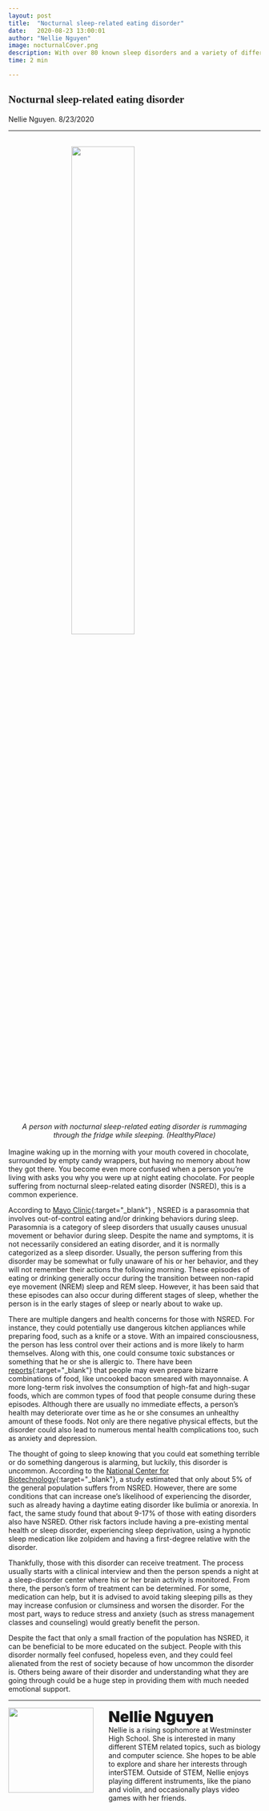 ```yaml
---
layout: post
title:  "Nocturnal sleep-related eating disorder"
date:   2020-08-23 13:00:01
author: "Nellie Nguyen"
image: nocturnalCover.png
description: With over 80 known sleep disorders and a variety of different eating disorders, it can be difficult to understand each one. However, there is a lesser-known disorder that is an unsettling combination of both.
time: 2 min

---
```

<h2 style="font-family: Ergonomique Bold">Nocturnal sleep-related eating disorder</h2>
 Nellie Nguyen. 8/23/2020
<hr>

<br>
<img src="{{ site.baseurl }}/images/blogs/2020/august/nocturnalOne.png" width="50%" style="display: block; margin: 0 auto"/>  
<center><i>A person with nocturnal sleep-related eating disorder is rummaging through the fridge while sleeping. (HealthyPlace)</i></center>
<br>
Imagine waking up in the morning with your mouth covered in chocolate, surrounded by empty candy wrappers, but having no memory about how they got there. You become even more confused when a person you’re living with asks you why you were up at night eating chocolate. For people suffering from nocturnal sleep-related eating disorder (NSRED), this is a common experience.

According to [Mayo Clinic](https://www.mayoclinic.org/diseases-conditions/sleep-related-eating-disorder/symptoms-causes/syc-20356019){:target="_blank"} , NSRED is a parasomnia that involves out-of-control eating and/or drinking behaviors during sleep. Parasomnia is a category of sleep disorders that usually causes unusual movement or behavior during sleep. Despite the name and symptoms, it is not necessarily considered an eating disorder, and it is normally categorized as a sleep disorder. Usually, the person suffering from this disorder may be somewhat or fully unaware of his or her behavior, and they will not remember their actions the following morning. These episodes of eating or drinking generally occur during the transition between non-rapid eye movement (NREM) sleep and REM sleep. However, it has been said that these episodes can also occur during different stages of sleep, whether the person is in the early stages of sleep or nearly about to wake up.

There are multiple dangers and health concerns for those with NSRED. For instance, they could potentially use dangerous kitchen appliances while preparing food, such as a knife or a stove. With an impaired consciousness, the person has less control over their actions and is more likely to harm themselves. Along with this, one could consume toxic substances or something that he or she is allergic to. There have been [reports](https://mirror-mirror.org/sleep-eating-disorder){:target="_blank"} that people may even prepare bizarre combinations of food, like uncooked bacon smeared with mayonnaise. A more long-term risk involves the consumption of high-fat and high-sugar foods, which are common types of food that people consume during these episodes. Although there are usually no immediate effects, a person’s health may deteriorate over time as he or she consumes an unhealthy amount of these foods. Not only are there negative physical effects, but the disorder could also lead to numerous mental health complications too, such as anxiety and depression.

The thought of going to sleep knowing that you could eat something terrible or do something dangerous is alarming, but luckily, this disorder is uncommon. According to the [National Center for Biotechnology](https://www.ncbi.nlm.nih.gov/pmc/articles/PMC2945843/#:~:text=description%20of%20NES.-,Demographics%20and%20associated%20features.,in%20those%20with%20eating%20disorders.){:target="_blank"}, a study estimated that only about 5% of the general population suffers from NSRED. However, there are some conditions that can increase one’s likelihood of experiencing the disorder, such as already having a daytime eating disorder like bulimia or anorexia. In fact, the same study found that about 9-17% of those with eating disorders also have NSRED. Other risk factors include having a pre-existing mental health or sleep disorder, experiencing sleep deprivation, using a hypnotic sleep medication like zolpidem and having a first-degree relative with the disorder.

Thankfully, those with this disorder can receive treatment. The process usually starts with a clinical interview and then the person spends a night at a sleep-disorder center where his or her brain activity is monitored. From there, the person’s form of treatment can be determined. For some, medication can help, but it is advised to avoid taking sleeping pills as they may increase confusion or clumsiness and worsen the disorder. For the most part, ways to reduce stress and anxiety (such as stress management classes and counseling) would greatly benefit the person.

Despite the fact that only a small fraction of the population has NSRED, it can be beneficial to be more educated on the subject. People with this disorder normally feel confused, hopeless even, and they could feel alienated from the rest of society because of how uncommon the disorder is. Others being aware of their disorder and understanding what they are going through could be a huge step in providing them with much needed emotional support.

<hr>
<img src="{{ site.baseurl }}/images/writingTeam/Nellie_Nguyen.jpg" width="170" style="float: left; margin-right: 30px; margin-bottom: 20px;"/>
<div style="margin-bottom: 5%;">
<span style="font-size: 30px; font-weight: 900;">Nellie Nguyen</span>
<br>Nellie is a rising sophomore at Westminster High School. She is interested in many different STEM related topics, such as biology and computer science. She hopes to be able to explore and share her interests through interSTEM. Outside of STEM, Nellie enjoys playing different instruments, like the piano and violin, and occasionally plays video games with her friends.


</div>
